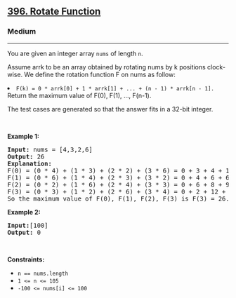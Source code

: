 <h2><a href="https://leetcode.com/problems/rotate-function/">396. Rotate Function </a></h2><h3>Medium</h3><hr><div><p>
You are given an integer array <code>nums</code> of length <code>n</code>.

Assume arrk to be an array obtained by rotating nums by k positions clock-wise. We define the rotation function F on nums as follow:

<li><code>F(k) = 0 * arrk[0] + 1 * arrk[1] + ... + (n - 1) * arrk[n - 1].</code></li>
Return the maximum value of F(0), F(1), ..., F(n-1).

The test cases are generated so that the answer fits in a 32-bit integer.</p>

<p>&nbsp;</p>
  
  
<p><strong class="example">Example 1:</strong></p>
<pre><strong>Input:</strong> nums = [4,3,2,6]
<strong>Output:</strong> 26
<strong>Explanation:</strong> 
F(0) = (0 * 4) + (1 * 3) + (2 * 2) + (3 * 6) = 0 + 3 + 4 + 18 = 25
F(1) = (0 * 6) + (1 * 4) + (2 * 3) + (3 * 2) = 0 + 4 + 6 + 6 = 16
F(2) = (0 * 2) + (1 * 6) + (2 * 4) + (3 * 3) = 0 + 6 + 8 + 9 = 23
F(3) = (0 * 3) + (1 * 2) + (2 * 6) + (3 * 4) = 0 + 2 + 12 + 12 = 26
So the maximum value of F(0), F(1), F(2), F(3) is F(3) = 26.
</pre>

<p><strong class="example">Example 2:</strong></p>

<pre><strong>Input:</strong>[100]
<strong>Output:</strong> 0
</pre>


<p>&nbsp;</p>
<p><strong>Constraints:</strong></p>

<ul>



  <li><code>n == nums.length</code></li>
  <li><code>1 <= n <= 105</code></li>
  <li><code>-100 <= nums[i] <= 100</code></li>
</ul>

<p>&nbsp;</p>
 